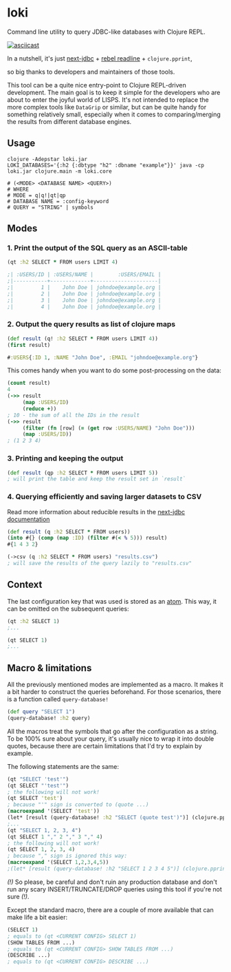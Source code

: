 # loki

Command line utility to query JDBC-like databases with Clojure REPL.

[![asciicast](https://asciinema.org/a/VJSgJNCN8irlaWuDDVnFa8Qjf.svg)](https://asciinema.org/a/VJSgJNCN8irlaWuDDVnFa8Qjf?autoplay=true&loop=true&speed=2&size=big&rows=15)

In a nutshell, it's just
[next-jdbc](https://github.com/seancorfield/next-jdbc) + [rebel readline](https://github.com/bhauman/rebel-readline) + `clojure.pprint`,

so big thanks to developers and maintainers of those tools.

This tool can be a quite nice entry-point to Clojure REPL-driven development. The main goal is to keep it simple for the developers who
are about to enter the joyful world of LISPS. 
It's not intended to replace the more complex tools like `DataGrip` or similar, but can be quite handy for something relatively small,
especially when it comes to comparing/merging the results from different database engines.

## Usage

```
clojure -Adepstar loki.jar
LOKI_DATABASES='{:h2 {:dbtype "h2" :dbname "example"}}' java -cp loki.jar clojure.main -m loki.core

# (<MODE> <DATABASE NAME> <QUERY>)
# WHERE
# MODE = q|q!|qt|qp
# DATABASE NAME = :config-keyword
# QUERY = "STRING" | symbols
```

## Modes

### 1. Print the output of the SQL query as an ASCII-table

```clojure
(qt :h2 SELECT * FROM users LIMIT 4)

;| :USERS/ID | :USERS/NAME |        :USERS/EMAIL |
;|-----------+-------------+---------------------|
;|         1 |    John Doe | johndoe@example.org |
;|         2 |    John Doe | johndoe@example.org |
;|         3 |    John Doe | johndoe@example.org |
;|         4 |    John Doe | johndoe@example.org |
```

### 2. Output the query results as list of clojure maps

```clojure
(def result (q! :h2 SELECT * FROM users LIMIT 4))
(first result)

#:USERS{:ID 1, :NAME "John Doe", :EMAIL "johndoe@example.org"}
```
This comes handy when you want to do some post-processing on the data:

```clojure
(count result)
4
(->> result
     (map :USERS/ID)
     (reduce +))
; 10 - the sum of all the IDs in the result
(->> result
     (filter (fn [row] (= (get row :USERS/NAME) "John Doe")))
     (map :USERS/ID))
; (1 2 3 4)
```

### 3. Printing and keeping the output

```clojure
(def result (qp :h2 SELECT * FROM users LIMIT 5))
; will print the table and keep the result set in `result`
```

### 4. Querying efficiently and saving larger datasets to CSV

Read more information about reducible results in the [next-jdbc documentation](https://github.com/seancorfield/next-jdbc/blob/master/doc/getting-started.md#plan--reducing-result-sets)

```clojure
(def result (q :h2 SELECT * FROM users))
(into #{} (comp (map :ID) (filter #(< % 5))) result)
#{1 4 3 2}

(->csv (q :h2 SELECT * FROM users) "results.csv")
; will save the results of the query lazily to "results.csv"
```

## Context
The last configuration key that was used is stored as an [atom](https://clojure.org/reference/atoms).
This way, it can be omitted on the subsequent queries:
```clojure
(qt :h2 SELECT 1)
;...

(qt SELECT 1)
;...
```

## Macro & limitations

All the previously mentioned modes are implemented as a macro.
It makes it a bit harder to construct the queries beforehand.
For those scenarios, there is a function called `query-database!`

```clojure
(def query "SELECT 1")
(query-database! :h2 query)
```

All the macros treat the symbols that go after the configuration as a string. To be 100% sure about your query, it's usually nice
to wrap it into double quotes, because there are certain limitations that I'd try to explain by example.

The following statements are the same:

```clojure
(qt "SELECT 'test'")
(qt SELECT "'test'")
; the following will not work!
(qt SELECT 'test')
; because "'" sign is converted to (quote ...)
(macroexpand '(SELECT 'test'))
(let* [result (query-database! :h2 "SELECT (quote test')")] (clojure.pprint/print-table result) nil)')
;...
(qt "SELECT 1, 2, 3, 4")
(qt SELECT 1 "," 2 "," 3 "," 4)
; the following will not work!
(qt SELECT 1, 2, 3, 4)
; because "," sign is ignored this way:
(macroexpand '(SELECT 1,2,3,4,5))
;(let* [result (query-database! :h2 "SELECT 1 2 3 4 5")] (clojure.pprint/print-table result) nil)
```
*(!)* So please, be careful and don't ruin any production database and don't run any scary INSERT/TRUNCATE/DROP queries using this tool
if you're not sure *(!)*.

Except the standard macro, there are a couple of more available that can make life a bit easier:
```clojure
(SELECT 1)
; equals to (qt <CURRENT CONFIG> SELECT 1)
(SHOW TABLES FROM ...)
; equals to (qt <CURRENT CONFIG> SHOW TABLES FROM ...)
(DESCRIBE ...)
; equals to (qt <CURRENT CONFIG> DESCRIBE ...)
```
